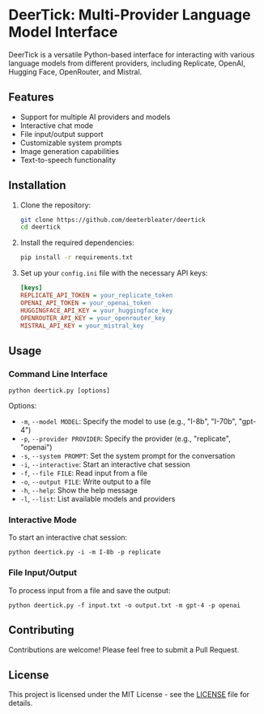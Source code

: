 # DeerTick: Multi-Provider Language Model Interface

DeerTick is a versatile Python-based interface for interacting with various language models from different providers, including Replicate, OpenAI, Hugging Face, OpenRouter, and Mistral.

## Features

- Support for multiple AI providers and models
- Interactive chat mode
- File input/output support
- Customizable system prompts
- Image generation capabilities
- Text-to-speech functionality

## Installation

1. Clone the repository:
   ```bash
   git clone https://github.com/deeterbleater/deertick
   cd deertick
   ```

2. Install the required dependencies:
   ```bash
   pip install -r requirements.txt
   ```

3. Set up your `config.ini` file with the necessary API keys:
   ```ini
   [keys]
   REPLICATE_API_TOKEN = your_replicate_token
   OPENAI_API_TOKEN = your_openai_token
   HUGGINGFACE_API_KEY = your_huggingface_key
   OPENROUTER_API_KEY = your_openrouter_key
   MISTRAL_API_KEY = your_mistral_key
   ```

## Usage

### Command Line Interface

```
python deertick.py [options]
```

Options:
- `-m`, `--model MODEL`: Specify the model to use (e.g., "I-8b", "I-70b", "gpt-4")
- `-p`, `--provider PROVIDER`: Specify the provider (e.g., "replicate", "openai")
- `-s`, `--system PROMPT`: Set the system prompt for the conversation
- `-i`, `--interactive`: Start an interactive chat session
- `-f`, `--file FILE`: Read input from a file
- `-o`, `--output FILE`: Write output to a file
- `-h`, `--help`: Show the help message
- `-l`, `--list`: List available models and providers

### Interactive Mode

To start an interactive chat session:

```
python deertick.py -i -m I-8b -p replicate
```

### File Input/Output

To process input from a file and save the output:

```
python deertick.py -f input.txt -o output.txt -m gpt-4 -p openai
```

## Contributing

Contributions are welcome! Please feel free to submit a Pull Request.

## License

This project is licensed under the MIT License - see the [LICENSE](LICENSE) file for details.